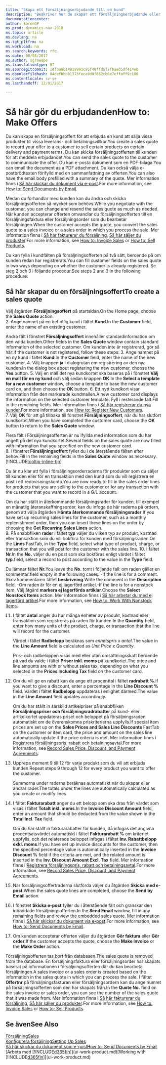 ```yaml
---
title: "Skapa ett försäljningserbjudande till en kund"
description: "Beskriver hur du skapar ett försäljningserbjudande eller begäran om förslag (Offertförfrågan) för att registrera ditt erbjudande till kunden att sälja produkter under vissa villkor."
documentationcenter: 
author: SorenGP
ms.prod: dynamics-nav-2018
ms.topic: article
ms.devlang: na
ms.tgt_pltfrm: na
ms.workload: na
ms.search.keywords: rfq
ms.date: 08/08/2017
ms.author: sgroespe
ms.translationtype: HT
ms.sourcegitcommit: 1dfba8b14019991c95f40ffd5f7fbaed5df414eb
ms.openlocfilehash: 84defbbb01373feca9d0f852cb6e7effaff9c186
ms.contentlocale: sv-se
ms.lasthandoff: 12/01/2017

---
```

# <a name="how-to-make-offers"></a><span data-ttu-id="b156d-103">Så här gör du erbjudanden</span><span class="sxs-lookup"><span data-stu-id="b156d-103">How to: Make Offers</span></span>
<span data-ttu-id="b156d-104">Du kan skapa en försäljningsoffert för att erbjuda en kund att sälja vissa produkter till vissa leverans- och betalningsvillkor.</span><span class="sxs-lookup"><span data-stu-id="b156d-104">You create a sales quote to record your offer to a customer to sell certain products on certain delivery and payment terms.</span></span> <span data-ttu-id="b156d-105">Du kan skicka försäljningsofferten till kunden för att meddela erbjudandet.</span><span class="sxs-lookup"><span data-stu-id="b156d-105">You can send the sales quote to the customer to communicate the offer.</span></span> <span data-ttu-id="b156d-106">Du kan e-posta dokument som en PDF-bilaga.</span><span class="sxs-lookup"><span data-stu-id="b156d-106">You can email the document as a PDF attachment.</span></span> <span data-ttu-id="b156d-107">Du kan också välja e-postbrödtexten förifylld med en sammanfattning av offerten.</span><span class="sxs-lookup"><span data-stu-id="b156d-107">You can also have the email body prefilled with a summary of the quote.</span></span> <span data-ttu-id="b156d-108">Mer information finns i [Så här skickar du dokument via e-post](ui-how-send-documents-email.md).</span><span class="sxs-lookup"><span data-stu-id="b156d-108">For more information, see [How to: Send Documents by Email](ui-how-send-documents-email.md).</span></span>

<span data-ttu-id="b156d-109">Medan du förhandlar med kunden kan du ändra och skicka försäljningsofferten så mycket som behövs.</span><span class="sxs-lookup"><span data-stu-id="b156d-109">While you negotiate with the customer, you can change and resend the sales quote as much as needed.</span></span> <span data-ttu-id="b156d-110">När kunden accepterar offerten omvandlar du försäljningsofferten till en försäljningsfaktura eller försäljningsorder som du bearbetar försäljningen.</span><span class="sxs-lookup"><span data-stu-id="b156d-110">When the customer accepts the quote, you convert the sales quote to a sales invoice or a sales order in which you process the sale.</span></span> <span data-ttu-id="b156d-111">Mer information finns i [Så här fakturerar du försäljning](sales-how-invoice-sales.md), [Så här säljer du produkter](sales-how-sell-products.md).</span><span class="sxs-lookup"><span data-stu-id="b156d-111">For more information, see [How to: Invoice Sales](sales-how-invoice-sales.md) or [How to: Sell Products](sales-how-sell-products.md).</span></span>

<span data-ttu-id="b156d-112">Du kan fylla i kundfälten på försäljningsofferten på två sätt, beroende på om kunden redan har registrerats.</span><span class="sxs-lookup"><span data-stu-id="b156d-112">You can fill customer fields on the sales quote in two ways depending on whether the customer is already registered.</span></span> <span data-ttu-id="b156d-113">Se steg 2 och 3 i följande procedur.</span><span class="sxs-lookup"><span data-stu-id="b156d-113">See steps 2 and 3 in the following procedure.</span></span>

## <a name="to-create-a-sales-quote"></a><span data-ttu-id="b156d-114">Så här skapar du en försäljningsoffert</span><span class="sxs-lookup"><span data-stu-id="b156d-114">To create a sales quote</span></span>
<span data-ttu-id="b156d-115">Välj åtgärden **Försäljningsoffert** på startsidan.</span><span class="sxs-lookup"><span data-stu-id="b156d-115">On the Home page,  choose the **Sales Quote** action.</span></span>  
2. <span data-ttu-id="b156d-116">Ange namnet på en befintlig kund i fältet **Kund**.</span><span class="sxs-lookup"><span data-stu-id="b156d-116">In the **Customer** field, enter the name of an existing customer.</span></span>

   <span data-ttu-id="b156d-117">Andra fält i fönstret **Försäljningsoffert** innehåller standardinformation om den valda kunden.</span><span class="sxs-lookup"><span data-stu-id="b156d-117">Other fields in the **Sales Quote** window contain standard information of the selected customer.</span></span> <span data-ttu-id="b156d-118">Om kunden inte är registrerad, gör så här:</span><span class="sxs-lookup"><span data-stu-id="b156d-118">If the customer is not registered, follow these steps:</span></span>
3. <span data-ttu-id="b156d-119">Ange namnet på en ny kund i fältet **Kund**.</span><span class="sxs-lookup"><span data-stu-id="b156d-119">In the **Customer** field, enter the name of the new customer.</span></span>
4. <span data-ttu-id="b156d-120">Välj knappen **ja** i dialogrutan om registrering av den nya kunden.</span><span class="sxs-lookup"><span data-stu-id="b156d-120">In the dialog box about registering the new customer, choose the **Yes** button.</span></span>
5. <span data-ttu-id="b156d-121">Välj en mall det nya kundkortet ska baseras på i fönstret **Välj en mall för en ny kund** och välj sedan knappen **OK**.</span><span class="sxs-lookup"><span data-stu-id="b156d-121">In the **Select a template for a new customer** window, choose a template to base the new customer card on, and then choose the **OK** button.</span></span>
6. <span data-ttu-id="b156d-122">Ett nytt kundkort visar information från den markerade kundmallen.</span><span class="sxs-lookup"><span data-stu-id="b156d-122">A new customer card displays the information on the selected customer template.</span></span> <span data-ttu-id="b156d-123">Fyll i resterande fält.</span><span class="sxs-lookup"><span data-stu-id="b156d-123">Fill in the remaining fields.</span></span> <span data-ttu-id="b156d-124">Mer information finns i [Så här registrerar du nya kunder](sales-how-register-new-customers.md).</span><span class="sxs-lookup"><span data-stu-id="b156d-124">For more information, see [How to: Register New Customers](sales-how-register-new-customers.md).</span></span>  
7. <span data-ttu-id="b156d-125">Välj **OK** för att gå tillbaka till fönstret **Försäljningsoffert**, när du har slutfört kundkortet.</span><span class="sxs-lookup"><span data-stu-id="b156d-125">When you have completed the customer card, choose the **OK** button to return to the **Sales Quote** window.</span></span>

   <span data-ttu-id="b156d-126">Flera fält i Försäljningsofferten är nu ifyllda med information som du har angett på det nya kundkortet.</span><span class="sxs-lookup"><span data-stu-id="b156d-126">Several fields on the sales quote are now filled with information that you specified on the new customer card.</span></span>  
8. <span data-ttu-id="b156d-127">I fönstret **Försäljningsoffert** fyller du i de återstående fälten efter behov.</span><span class="sxs-lookup"><span data-stu-id="b156d-127">Fill in the remaining fields in the **Sales Quote** window as necessary.</span></span> [!INCLUDE[tooltip-inline-tip](includes/tooltip-inline-tip_md.md)]  

<span data-ttu-id="b156d-128">Du är nu klar att fylla i försäljningsorderraderna för produkter som du säljer till kunden eller för en transaktion med den kund som du vill registrera en post i ett redovisningskonto.</span><span class="sxs-lookup"><span data-stu-id="b156d-128">You are now ready to fill in the sales order lines for products that you are selling to the customer or for any transaction with the customer that you want to record in a G/L account.</span></span>   

<span data-ttu-id="b156d-129">Om du har ställt in återkommande försäljningsrader för kunden, till exempel en månatlig återanskaffningsorder, kan du infoga de här raderna på ordern, genom att välja åtgärden **Hämta återkommande försäljningsrader**.</span><span class="sxs-lookup"><span data-stu-id="b156d-129">If you have set up recurring sales lines for the customer, such as a monthly replenishment order, then you can insert these lines on the order by choosing the **Get Recurring Sales Lines** action.</span></span>  
9. <span data-ttu-id="b156d-130">På snabbfliken **rader** i fältet **typ** väljer du vilken typ av produkt, kostnad eller transaktion som du vill bokföra för kunden med försäljningsraden.</span><span class="sxs-lookup"><span data-stu-id="b156d-130">On the **Lines** FastTab, in the **Type** field, select what type of product, charge, or transaction that you will post for the customer with the sales line.</span></span>
10. <span data-ttu-id="b156d-131">I fältet **Nr.**</span><span class="sxs-lookup"><span data-stu-id="b156d-131">In the **No.**</span></span> <span data-ttu-id="b156d-132">väljer du en post som ska bokföras enligt värdet i fältet **typ**.</span><span class="sxs-lookup"><span data-stu-id="b156d-132">field, select a record to post according to the value in the **Type** field.</span></span>

 <span data-ttu-id="b156d-133">Du lämnar fältet **Nr.**</span><span class="sxs-lookup"><span data-stu-id="b156d-133">You leave the **No.**</span></span> <span data-ttu-id="b156d-134">tomt i följande fall: om raden gäller en kommentar.</span><span class="sxs-lookup"><span data-stu-id="b156d-134">field empty in the following cases: -If the line is for a comment.</span></span> <span data-ttu-id="b156d-135">Skriv kommentaren fältet **beskrivning**.</span><span class="sxs-lookup"><span data-stu-id="b156d-135">Write the comment in the **Description** field.</span></span>
 <span data-ttu-id="b156d-136">-Om raden är för en ej lagerförd artikel.</span><span class="sxs-lookup"><span data-stu-id="b156d-136">-If the line is for a nonstock item.</span></span> <span data-ttu-id="b156d-137">Välj åtgärd **markera ej lagerförda artiklar**.</span><span class="sxs-lookup"><span data-stu-id="b156d-137">Choose the **Select Nonstock Items** action.</span></span> <span data-ttu-id="b156d-138">Mer information finns i [Så här arbetar du med ej lagerförd artikel](inventory-how-work-nonstock-items.md).</span><span class="sxs-lookup"><span data-stu-id="b156d-138">For more information, see [How to: Work With Nonstock Items](inventory-how-work-nonstock-items.md).</span></span>

11. <span data-ttu-id="b156d-139">I fältet **antal** anger du hur många enheter av produkt, kostnad eller transaktion som registreras på raden för kunden.</span><span class="sxs-lookup"><span data-stu-id="b156d-139">In the **Quantity** field, enter how many units of the product, charge, or transaction that the line will record for the customer.</span></span>

    <span data-ttu-id="b156d-140">Värdet i fältet **Radbelopp** beräknas som *enhetspris* x *antal*.</span><span class="sxs-lookup"><span data-stu-id="b156d-140">The value in the **Line Amount** field is calculated as *Unit Price* x *Quantity*.</span></span>  

    <span data-ttu-id="b156d-141">Pris- och radbeloppen visas med eller utan omsättningsskatt beroende på vad du valde i fältet **Priser inkl. moms** på kundkortet.</span><span class="sxs-lookup"><span data-stu-id="b156d-141">The price and line amounts are with or without sales tax, depending on what you selected in the **Prices Including Tax** field on the customer card.</span></span>  
12. <span data-ttu-id="b156d-142">Om du vill ge en rabatt kan du ange ett procenttal i fältet **radrabatt %**.</span><span class="sxs-lookup"><span data-stu-id="b156d-142">If you want to give a discount, enter a percentage in the **Line Discount %** field.</span></span> <span data-ttu-id="b156d-143">Värdet i fältet **Radbelopp** uppdateras i enlighet därmed.</span><span class="sxs-lookup"><span data-stu-id="b156d-143">The value in the **Line Amount** field updates accordingly.</span></span>  

    <span data-ttu-id="b156d-144">Om du har ställt in särskild artikelpriser på snabbfliken **Försäljningspriser och försäljningsradrabatter** på kund- eller artikelkortet uppdateras priset och beloppet på försäljningsraden automatiskt om de överenskomna priskriterierna uppfylls.</span><span class="sxs-lookup"><span data-stu-id="b156d-144">If special item prices are set up on the **Sales Prices and Sales Line Discounts** FastTab on the customer or item card, the price and amount on the sales line automatically update if the price criteria is met.</span></span> <span data-ttu-id="b156d-145">Mer information finns i [Registrera försäljningspris, rabatt och betalningsavtal](sales-how-record-sales-price-discount-payment-agreements.md).</span><span class="sxs-lookup"><span data-stu-id="b156d-145">For more information, see [Record Sales Price, Discount, and Payment Agreements](sales-how-record-sales-price-discount-payment-agreements.md).</span></span>  
13. <span data-ttu-id="b156d-146">Upprepa moment 9 till 12 för varje produkt som du vill att erbjuda kunden.</span><span class="sxs-lookup"><span data-stu-id="b156d-146">Repeat steps 9 through 12 for every product you want to offer the customer.</span></span>  

    <span data-ttu-id="b156d-147">Summorna under raderna beräknas automatiskt när du skapar eller ändrar rader.</span><span class="sxs-lookup"><span data-stu-id="b156d-147">The totals under the lines are automatically calculated as you create or modify lines.</span></span>  
14. <span data-ttu-id="b156d-148">I fältet **Fakturarabatt** anger du ett belopp som ska dras från värdet som visas i fältet **Totalt inkl. moms**.</span><span class="sxs-lookup"><span data-stu-id="b156d-148">In the **Invoice Discount Amount** field, enter an amount that should be deducted from the value shown in the **Total Incl. Tax** field.</span></span>

    <span data-ttu-id="b156d-149">Om du har ställt in fakturarabatter för kunden, då infogas det angivna procentsatsvärdet automatiskt i fältet **Fakturarabatt %** om kriteriet uppfylls, och det relaterade beloppet infogas i fältet **Inv. Rabattbelopp exkl. moms**.</span><span class="sxs-lookup"><span data-stu-id="b156d-149">If you have set up invoice discounts for the customer, then the specified percentage value is automatically inserted in the **Invoice Discount %** field if the criteria are met, and the related amount is inserted in the **Inv. Discount Amount Excl. Tax** field.</span></span> <span data-ttu-id="b156d-150">Mer information finns i [Registrera försäljningspris, rabatt och betalningsavtal](sales-how-record-sales-price-discount-payment-agreements.md).</span><span class="sxs-lookup"><span data-stu-id="b156d-150">For more information, see [Record Sales Price, Discount, and Payment Agreements](sales-how-record-sales-price-discount-payment-agreements.md).</span></span>
15. <span data-ttu-id="b156d-151">När försäljningsoffertraderna slutförda väljer du åtgärden **Skicka med e-post**.</span><span class="sxs-lookup"><span data-stu-id="b156d-151">When the sales quote lines are completed, choose the **Send by Email** action.</span></span>
16. <span data-ttu-id="b156d-152">I fönstret **Skicka e-post** fyller du i återstående fält och granskar den inbäddade försäljningsofferten.</span><span class="sxs-lookup"><span data-stu-id="b156d-152">In the **Send Email** window, fill in any remaining fields and review the embedded sales quote.</span></span> <span data-ttu-id="b156d-153">Mer information finns i [Så här skickar du dokument via e-post](ui-how-send-documents-email.md).</span><span class="sxs-lookup"><span data-stu-id="b156d-153">For more information, see [How to: Send Documents by Email](ui-how-send-documents-email.md).</span></span>
17. <span data-ttu-id="b156d-154">Om kunden accepterar offerten väljer du åtgärden **Gör faktura** eller **Gör order**.</span><span class="sxs-lookup"><span data-stu-id="b156d-154">If the customer accepts the quote, choose the **Make Invoice** or the **Make Order** action.</span></span>

<span data-ttu-id="b156d-155">Försäljningsofferten tas bort från databasen.</span><span class="sxs-lookup"><span data-stu-id="b156d-155">The sales quote is removed from the database.</span></span> <span data-ttu-id="b156d-156">En försäljningsfaktura eller försäljningsorder har skapats baserat på informationen i försäljningsofferten där du kan bearbeta försäljningen.</span><span class="sxs-lookup"><span data-stu-id="b156d-156">A sales invoice or a sales order is created based on the information in the sales quote in which you can process the sale.</span></span> <span data-ttu-id="b156d-157">I fältet **Offertnr** på försäljningsfakturan eller försäljningsordern kan du ange numret på försäljningsofferten som den har skapats från.</span><span class="sxs-lookup"><span data-stu-id="b156d-157">In the **Quote No.** field on the sales invoice or sales order, you can see the number of the sales quote that it was made from.</span></span> <span data-ttu-id="b156d-158">Mer information finns i [Så här fakturerar du försäljning](sales-how-invoice-sales.md), [Så här säljer du produkter](sales-how-sell-products.md).</span><span class="sxs-lookup"><span data-stu-id="b156d-158">For more information, see [How to: Invoice Sales](sales-how-invoice-sales.md) or [How to: Sell Products](sales-how-sell-products.md).</span></span>

## <a name="see-also"></a><span data-ttu-id="b156d-159">Se även</span><span class="sxs-lookup"><span data-stu-id="b156d-159">See Also</span></span>
[<span data-ttu-id="b156d-160">Försäljning</span><span class="sxs-lookup"><span data-stu-id="b156d-160">Sales</span></span>](sales-manage-sales.md)  
[<span data-ttu-id="b156d-161">Konfigurera försäljning</span><span class="sxs-lookup"><span data-stu-id="b156d-161">Setting Up Sales</span></span>](sales-setup-sales.md)  
[<span data-ttu-id="b156d-162">Så här skickar du dokument som e-post</span><span class="sxs-lookup"><span data-stu-id="b156d-162">How to: Send Documents by Email</span></span>](ui-how-send-documents-email.md)  
<span data-ttu-id="b156d-163">[Arbeta med [!INCLUDE[d365fin](includes/d365fin_md.md)]](ui-work-product.md)</span><span class="sxs-lookup"><span data-stu-id="b156d-163">[Working with [!INCLUDE[d365fin](includes/d365fin_md.md)]](ui-work-product.md)</span></span>

